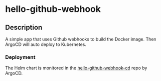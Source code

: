 # hello-github-webhook

## Description
A simple app that uses Github webhooks to build the Docker image.  Then ArgoCD will auto deploy to Kubernetes.

### Deployment
The Helm chart is monitored in the [hello-github-webhook-cd](https://github.com/polinchw/hello-github-webhook-cd) repo by ArgoCD.
